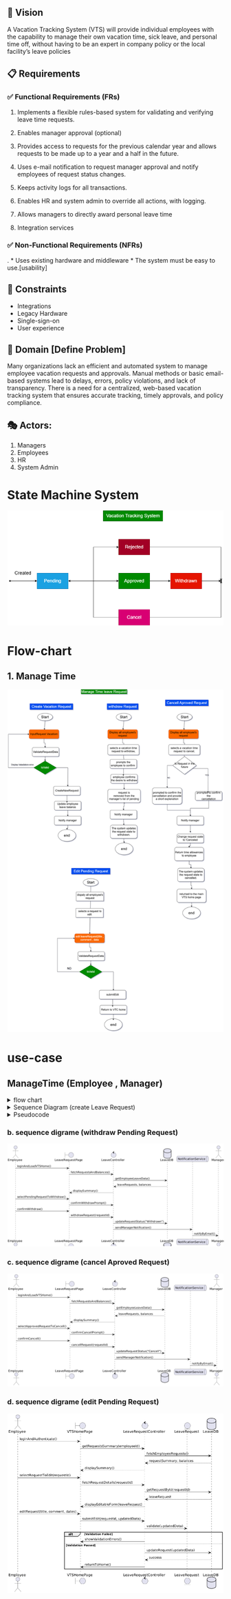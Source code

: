 

## 🎯 Vision
A Vacation Tracking System (VTS) will provide individual employees with the 
capability to manage their own vacation time, sick leave, and personal time off, 
without having to be an expert in company policy or the local facility’s leave 
policies

## 📋 Requirements
### ✅ Functional Requirements (FRs)
  
  1. Implements a flexible rules-based system for validating and verifying leave time requests.

  2. Enables manager approval (optional)

  3. Provides access to requests for the previous calendar year and allows requests to be made up to a year and a half in the future.
 
  4. Uses e-mail notification to request manager approval and notify employees of request status changes.

  5. Keeps activity logs for all transactions.
  
  6. Enables HR and system admin to override all actions, with logging.
  
  7. Allows managers to directly award personal leave time 
  8. Integration services 

### ✅ Non-Functional Requirements (NFRs)
  
  . * Uses existing hardware and middleware
    * The system must be easy to use.[usability]

  

## 🚧 Constraints

  * Integrations
  * Legacy Hardware 
  * Single-sign-on
  * User experience

## 📌 Domain [Define Problem]

 Many organizations lack an efficient and automated system to manage employee vacation requests and approvals. Manual methods or basic email-based systems lead to delays, errors, policy violations, and lack of transparency. There is a need for a centralized, web-based vacation tracking system that ensures accurate tracking, timely approvals, and policy compliance.

## 🎭 Actors:
 1. Managers
 2. Employees
 3. HR
 4. System Admin

# State Machine System
  ![Flow-chart](Flow-chart/StateMachine.drawio.png)

 
# Flow-chart
 ## 1. Manage Time
  ![Flow-chart](Flow-chart/Flow-chart-leaveManageTime.png)

# use-case 

 ## ManageTime (Employee , Manager)

 <details>
 <summary>flow chart </summary>

   ![Flow-chart](Flow-chart/EmployeeAndManagerFlow.png)
</details>

<details>
 <summary>Sequence Diagram (create Leave Request)</summary>

![sequence-digrame](sequence-digrame/createLeaveRequest.png)
</details>

 <details>
  <summary>Pseudocode</summary>

  ```pseudocode
  function submitLeaveRequest(request):
      if isValid(request):
          saveToDatabase(request)
          notifyManager(request)
      else:
          showError("Invalid request")
  ```
</details>



   ### b. sequence digrame (withdraw Pending Request)
   ![sequence-digrame](sequence-digrame/withdrawLeaveRequest.png)

   ### c. sequence digrame (cancel Aproved Request)
   ![sequence-digrame](sequence-digrame/cancelLeaveRequest.png)

   ### d. sequence digrame (edit Pending Request)
   ![sequence-digrame](sequence-digrame/editLeaveRequest.png)


 